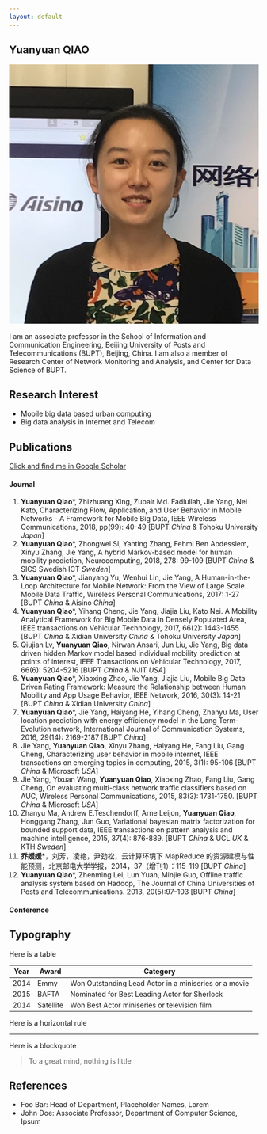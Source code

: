 ```yaml
---
layout: default
---
```


## Yuanyuan QIAO

<img class="profile-picture" src="YUANYUAN.jpg">

I am an associate professor in the School of Information and Communication Engineering, Beijing University of Posts and Telecommunications (BUPT), Beijing, China. I am also a member of Research Center of Network Monitoring and Analysis, and Center for Data Science of BUPT.



## Research Interest

- Mobile big data based urban computing
- Big data analysis in Internet and Telecom

## Publications

[Click and find me in Google Scholar](https://scholar.google.com/citations?hl=zh-CN&user=OwtSap4AAAAJ&view_op=list_works&sortby=pubdate)

#### Journal

1. **Yuanyuan Qiao**\*, Zhizhuang Xing, Zubair Md. Fadlullah, Jie Yang, Nei Kato, Characterizing Flow, Application, and User Behavior in Mobile Networks - A Framework for Mobile Big Data, IEEE Wireless Communications, 2018, pp(99): 40-49 \[BUPT *China* & Tohoku University *Japan*]
2. **Yuanyuan Qiao**\*, Zhongwei Si, Yanting Zhang, Fehmi Ben Abdesslem, Xinyu Zhang, Jie Yang, A hybrid Markov-based model for human mobility prediction, Neurocomputing, 2018, 278: 99-109 \[BUPT *China* & SICS Swedish ICT *Sweden*]
3. **Yuanyuan Qiao**\*, Jianyang Yu, Wenhui Lin, Jie Yang, A Human-in-the-Loop Architecture for Mobile Network: From the View of Large Scale Mobile Data Traffic, Wireless Personal Communications, 2017: 1-27 \[BUPT *China* & Aisino *China*]
4. **Yuanyuan Qiao**\*, Yihang Cheng, Jie Yang, Jiajia Liu, Kato Nei. A Mobility Analytical Framework for Big Mobile Data in Densely Populated Area, IEEE transactions on Vehicular Technology, 2017, 66(2): 1443-1455 \[BUPT *China* & Xidian University *China* & Tohoku University *Japan*]
5. Qiujian Lv, **Yuanyuan Qiao**, Nirwan Ansari, Jun Liu, Jie Yang, Big data driven hidden Markov model based individual mobility prediction at points of interest, IEEE Transactions on Vehicular Technology, 2017, 66(6): 5204-5216 \[BUPT *China* & NJIT *USA*]
6. **Yuanyuan Qiao**\*, Xiaoxing Zhao, Jie Yang, Jiajia Liu, Mobile Big Data Driven Rating Framework: Measure the Relationship between Human Mobility and App Usage Behavior, IEEE Network, 2016, 30(3): 14-21 \[BUPT *China* & Xidian University *China*]
7. **Yuanyuan Qiao**\*, Jie Yang, Haiyang He, Yihang Cheng, Zhanyu Ma, User location prediction with energy efficiency model in the Long Term‐Evolution network, International Journal of Communication Systems, 2016, 29(14): 2169-2187 \[BUPT *China*]
8. Jie Yang, **Yuanyuan Qiao**, Xinyu Zhang, Haiyang He, Fang Liu, Gang Cheng, Characterizing user behavior in mobile internet, IEEE transactions on emerging topics in computing, 2015, 3(1): 95-106 \[BUPT *China* & Microsoft *USA*]
9. Jie Yang, Yixuan Wang, **Yuanyuan Qiao**, Xiaoxing Zhao, Fang Liu, Gang Cheng, On evaluating multi-class network traffic classifiers based on AUC, Wireless Personal Communications, 2015, 83(3): 1731-1750. \[BUPT *China* & Microsoft *USA*]
10. Zhanyu Ma, Andrew E.Teschendorff, Arne Leijon, **Yuanyuan Qiao**, Honggang Zhang, Jun Guo, Variational bayesian matrix factorization for bounded support data, IEEE transactions on pattern analysis and machine intelligence, 2015, 37(4): 876-889. \[BUPT *China* & UCL *UK* & KTH *Sweden*]
11. **乔媛媛**\*，刘芳，凌艳，尹劲松，云计算环境下 MapReduce 的资源建模与性能预测，北京邮电大学学报，2014，37（增刊1）：115-119 \[BUPT *China*]
12. **Yuanyuan Qiao**\*, Zhenming Lei, Lun Yuan, Minjie Guo, Offline traffic analysis system based on Hadoop, The Journal of China Universities of Posts and Telecommunications. 2013, 20(5):97-103 \[BUPT *China*]

#### Conference



## Typography

Here is a table

Year | Award | Category
-----|-------|--------
2014 | Emmy  | Won Outstanding Lead Actor in a miniseries or a movie
2015 | BAFTA | Nominated for Best Leading Actor for Sherlock
2014 | Satellite | Won Best Actor miniseries or television film

Here is a horizontal rule

---

Here is a blockquote

> To a great mind, nothing is little

## References

* Foo Bar: Head of Department, Placeholder Names, Lorem
* John Doe: Associate Professor, Department of Computer Science, Ipsum
